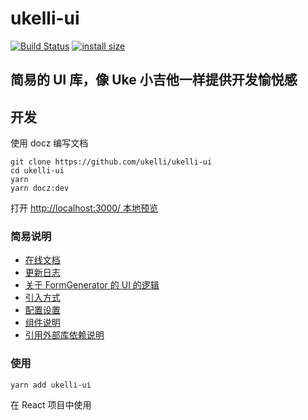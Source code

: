 # ukelli-ui

[![Build Status](https://travis-ci.org/ukelli/ukelli-ui.svg?branch=master)](https://travis-ci.org/ukelli/ukelli-ui)
[![install size](https://packagephobia.now.sh/badge?p=ukelli-ui)](https://packagephobia.now.sh/result?p=ukelli-ui)

## 简易的 UI 库，像 Uke 小吉他一样提供开发愉悦感

## 开发

使用 docz 编写文档

```shell
git clone https://github.com/ukelli/ukelli-ui
cd ukelli-ui
yarn
yarn docz:dev
```

打开 [http://localhost:3000/ 本地预览](http://localhost:3000/)

### 简易说明

- [在线文档](https://ui.ukelli.com/)
- [更新日志](./docs/update-logs.md)
- [关于 FormGenerator 的 UI 的逻辑](./docs/ui-logic.md)
- [引入方式](./docs/import-desc.md)
- [配置设置](./docs/configuration.md)
- [组件说明](./docs/components.md)
- [引用外部库依赖说明](./docs/components.md)

### 使用

```shell
yarn add ukelli-ui
```

在 React 项目中使用

```js

```